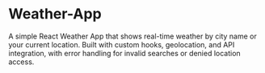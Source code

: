 # Weather-App
A simple React Weather App that shows real-time weather by city name or your current location. Built with custom hooks, geolocation, and API integration, with error handling for invalid searches or denied location access.
